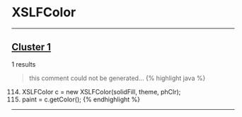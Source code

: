 # XSLFColor

***

## [Cluster 1](./1)
1 results
> this comment could not be generated...
{% highlight java %}
114. XSLFColor c = new XSLFColor(solidFill, theme, phClr);
115. paint = c.getColor();
{% endhighlight %}

***

